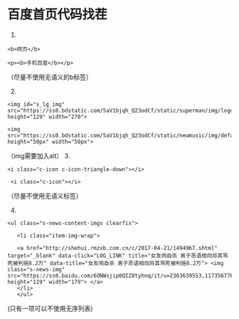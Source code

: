 # 百度首页代码找茬
1. 
```
<b>网页</b>
```
```
<p><b>手机百度</b></p>
```
（尽量不使用无语义的b标签）
 
2.  

```
<img id="s_lg_img" src="https://ss0.bdstatic.com/5aV1bjqh_Q23odCf/static/superman/img/logo/bd_logo1_31bdc765.png" height="129" width="270">
```
```
<img src="https://ss0.bdstatic.com/5aV1bjqh_Q23odCf/static/newmusic/img/default_8a5b42b2.png" height="50px" width="50px">
```
 （img需要加入alt）
3.  
```
<i class="c-icon c-icon-triangle-down"></i>
```
```
 <i class="c-icon"></i>
```

 （尽量不使用无语义标签）

4. 
```
<ul class="s-news-content-imgs clearfix"> 
   
   <li class="item-img-wrap"> 
    
   <a href="http://shehui.rmzxb.com.cn/c/2017-04-21/1494967.shtml" target="_blank" data-click="LOG_LINK" title="女友闹自杀 男子恶语相向将其骂死被判赔8.2万" data-title="女友闹自杀 男子恶语相向将其骂死被判赔8.2万"> <img class="s-news-img" src="https://ss0.baidu.com/6ONWsjip0QIZ8tyhnq/it/u=2363639553,1173567764&amp;fm=80&amp;w=179&amp;h=119&amp;img.JPEG" height="119" width="179"> </a>   
   </li>
   </ul>
```
   (只有一项可以不使用无序列表)


 

 
